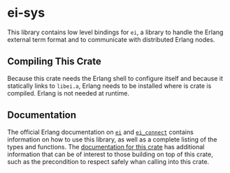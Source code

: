 # ei-sys

This library contains low level bindings for `ei`, a library to handle the Erlang external term format and to communicate with distributed Erlang nodes.

## Compiling This Crate

Because this crate needs the Erlang shell to configure itself and because it statically links to `libei.a`, Erlang needs to be installed where is crate is compiled. Erlang is not needed at runtime.

## Documentation

The official Erlang documentation on [`ei`](http://erlang.org/doc/man/ei.html) and [`ei_connect`](http://erlang.org/doc/man/ei_connect.html) contains information on how to use this library, as well as a complete listing of the types and functions. The [documentation for this crate](https://animalsiknow.github.io/doc/ei_sys/) has additional information that can be of interest to those building on top of this crate, such as the precondition to respect safely whan calling into this crate.
